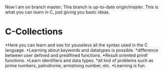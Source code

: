 Now I am on branch master;
This branch is up-to-date origin/master.
This is what you can learn in C, just giving you basic ideas.
# C-Collections
*Here you can learn and see for youselevs all the syntax used in the C language.
*Learning about keywords and datatypes is possible.
*difference between user defined and predifined functions.
*Result oriented printf functions.
*Learn identifiers and data types.
*all lind of problems such as prime numbers, palindrome, armstrong number, etc.
*Learning is fun.


